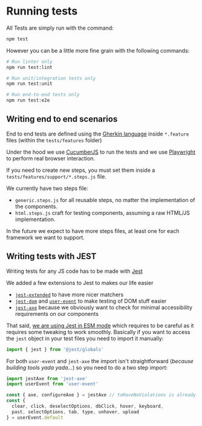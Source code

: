# Running tests

All Tests are simply run with the command:

```bash
npm test
```

However you can be a little more fine grain with the following commands:

```bash
# Run linter only
npm run test:lint

# Run unit/integration tests only
npm run test:unit

# Run end-to-end tests only
npm run test:e2e
```

## Writing end to end scenarios

End to end tests are defined using the [Gherkin language](https://cucumber.io/docs/gherkin/reference/) inside `*.feature` files (within the `tests/features` folder)

Under the hood we use [CucumberJS](https://github.com/cucumber/cucumber-js/#readme) to run the tests and we use [Playwright](https://playwright.dev/docs/intro) to perform real browser interaction.

If you need to create new steps, you must set them inside a `tests/features/support/*.steps.js` file.

We currently have two steps file:

 - `generic.steps.js` for all reusable steps, no matter the implementation of the components.
 - `html.steps.js` craft for testing components, assuming a raw HTML/JS implementation.

In the future we expect to have more steps files, at least one for each framework we want to support.

## Writing tests with JEST

Writing tests for any JS code has to be made with [Jest](https://jestjs.io)

We added a few extensions to Jest to makes our life easier

 - [`jest-extended`](https://github.com/jest-community/jest-extended#readme) to have more nicer matchers
 - [`jest-dom`](https://github.com/testing-library/jest-dom#readme) and [`user-event`](https://testing-library.com/docs/ecosystem-user-event) to make testing of DOM stuff easier
 - [`jest-axe`](https://github.com/nickcolley/jest-axe#readme) because we obviously want to check for minimal accessibility requirements on our components

That said, [we are using Jest in ESM mode](https://jestjs.io/docs/ecmascript-modules) which requires to be careful as it requires some tweaking to work smoothly. Basically if you want to access the `jest` object in your test files you need to import it manually:

```js
import { jest } from '@jest/globals'
```

For both `user-event` and `jest-axe` the import isn't straightforward (_because building tools yada yada…_) so you need to do a two step import:

```js
import jestAxe from 'jest-axe'
import userEvent from 'user-event'

const { axe, configureAxe } = jestAxe // toHaveNoViolations is already set
const {
  clear, click, deselectOptions, dbClick, hover, keyboard,
  past, selectOptions, tab, type, unhover, upload
} = userEvent.default
```
